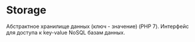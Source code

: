 # Storage

Абстрактное хранилище данных (ключ - значение) (PHP 7). Интерфейс для доступа к key-value NoSQL базам данных.
